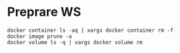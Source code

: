 # Preprare WS
```
docker container ls -aq | xargs docker container rm -f
docker image prune -a
docker volume ls -q | xargs docker volume rm
```
